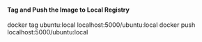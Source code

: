 #### Tag and Push the Image to Local Registry
docker tag ubuntu:local localhost:5000/ubuntu:local
docker push localhost:5000/ubuntu:local